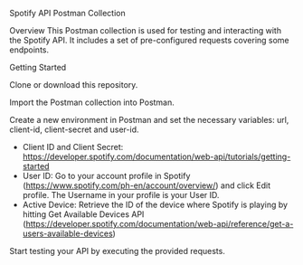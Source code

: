 Spotify API Postman Collection

Overview
This Postman collection is used for testing and interacting with the Spotify API. It includes a set of pre-configured requests covering some endpoints.

Getting Started

Clone or download this repository.

Import the Postman collection into Postman.

Create a new environment in Postman and set the necessary variables: url, client-id, client-secret and user-id.
- Client ID and Client Secret: https://developer.spotify.com/documentation/web-api/tutorials/getting-started
- User ID: Go to your account profile in Spotify (https://www.spotify.com/ph-en/account/overview/) and click Edit profile. The Username in your profile is your User ID.
- Active Device: Retrieve the ID of the device where Spotify is playing by hitting Get Available Devices API (https://developer.spotify.com/documentation/web-api/reference/get-a-users-available-devices)

Start testing your API by executing the provided requests.
